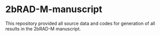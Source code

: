 # 2bRAD-M-manuscript
This repository provided all source data and codes for generation of all results in the 2bRAD-M manuscript.
